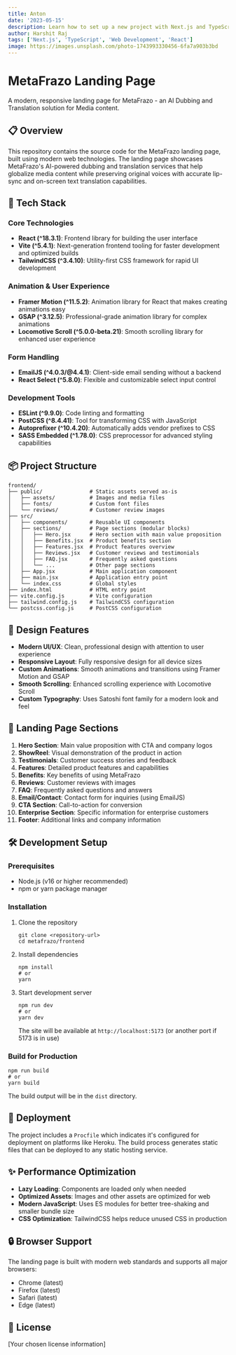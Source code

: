 ```yaml
---
title: Anton
date: '2023-05-15'
description: Learn how to set up a new project with Next.js and TypeScript for building modern web applications.
author: Harshit Raj
tags: ['Next.js', 'TypeScript', 'Web Development', 'React']
image: https://images.unsplash.com/photo-1743993330456-6fa7a903b3bd
---
```


# MetaFrazo Landing Page

A modern, responsive landing page for MetaFrazo - an AI Dubbing and Translation solution for Media content.

## 📋 Overview

This repository contains the source code for the MetaFrazo landing page, built using modern web technologies. The landing page showcases MetaFrazo's AI-powered dubbing and translation services that help globalize media content while preserving original voices with accurate lip-sync and on-screen text translation capabilities.

## 🚀 Tech Stack

### Core Technologies
- **React (^18.3.1)**: Frontend library for building the user interface
- **Vite (^5.4.1)**: Next-generation frontend tooling for faster development and optimized builds
- **TailwindCSS (^3.4.10)**: Utility-first CSS framework for rapid UI development

### Animation & User Experience
- **Framer Motion (^11.5.2)**: Animation library for React that makes creating animations easy
- **GSAP (^3.12.5)**: Professional-grade animation library for complex animations
- **Locomotive Scroll (^5.0.0-beta.21)**: Smooth scrolling library for enhanced user experience

### Form Handling
- **EmailJS (^4.0.3/@4.4.1)**: Client-side email sending without a backend
- **React Select (^5.8.0)**: Flexible and customizable select input control

### Development Tools
- **ESLint (^9.9.0)**: Code linting and formatting
- **PostCSS (^8.4.41)**: Tool for transforming CSS with JavaScript
- **Autoprefixer (^10.4.20)**: Automatically adds vendor prefixes to CSS
- **SASS Embedded (^1.78.0)**: CSS preprocessor for advanced styling capabilities

## 📦 Project Structure

```
frontend/
├── public/               # Static assets served as-is
│   ├── assets/           # Images and media files
│   ├── fonts/            # Custom font files
│   └── reviews/          # Customer review images
├── src/
│   ├── components/       # Reusable UI components
│   ├── sections/         # Page sections (modular blocks)
│   │   ├── Hero.jsx      # Hero section with main value proposition
│   │   ├── Benefits.jsx  # Product benefits section
│   │   ├── Features.jsx  # Product features overview
│   │   ├── Reviews.jsx   # Customer reviews and testimonials
│   │   ├── FAQ.jsx       # Frequently asked questions
│   │   └── ...           # Other page sections
│   ├── App.jsx           # Main application component
│   ├── main.jsx          # Application entry point
│   └── index.css         # Global styles
├── index.html            # HTML entry point
├── vite.config.js        # Vite configuration
├── tailwind.config.js    # TailwindCSS configuration
└── postcss.config.js     # PostCSS configuration
```

## 🎨 Design Features

- **Modern UI/UX**: Clean, professional design with attention to user experience
- **Responsive Layout**: Fully responsive design for all device sizes
- **Custom Animations**: Smooth animations and transitions using Framer Motion and GSAP
- **Smooth Scrolling**: Enhanced scrolling experience with Locomotive Scroll
- **Custom Typography**: Uses Satoshi font family for a modern look and feel

## 📱 Landing Page Sections

1. **Hero Section**: Main value proposition with CTA and company logos
2. **ShowReel**: Visual demonstration of the product in action
3. **Testimonials**: Customer success stories and feedback
4. **Features**: Detailed product features and capabilities
5. **Benefits**: Key benefits of using MetaFrazo
6. **Reviews**: Customer reviews with images
7. **FAQ**: Frequently asked questions and answers
8. **Email/Contact**: Contact form for inquiries (using EmailJS)
9. **CTA Section**: Call-to-action for conversion
10. **Enterprise Section**: Specific information for enterprise customers
11. **Footer**: Additional links and company information

## 🛠️ Development Setup

### Prerequisites
- Node.js (v16 or higher recommended)
- npm or yarn package manager

### Installation

1. Clone the repository
   ```
   git clone <repository-url>
   cd metafrazo/frontend
   ```

2. Install dependencies
   ```
   npm install
   # or
   yarn
   ```

3. Start development server
   ```
   npm run dev
   # or
   yarn dev
   ```
   The site will be available at `http://localhost:5173` (or another port if 5173 is in use)

### Build for Production

```
npm run build
# or
yarn build
```

The build output will be in the `dist` directory.

## 🚢 Deployment

The project includes a `Procfile` which indicates it's configured for deployment on platforms like Heroku. The build process generates static files that can be deployed to any static hosting service.

## ✨ Performance Optimization

- **Lazy Loading**: Components are loaded only when needed
- **Optimized Assets**: Images and other assets are optimized for web
- **Modern JavaScript**: Uses ES modules for better tree-shaking and smaller bundle size
- **CSS Optimization**: TailwindCSS helps reduce unused CSS in production

## 🔒 Browser Support

The landing page is built with modern web standards and supports all major browsers:
- Chrome (latest)
- Firefox (latest)
- Safari (latest)
- Edge (latest)

## 📝 License

[Your chosen license information]
